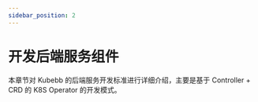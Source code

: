 ```yaml
---
sidebar_position: 2
---
```


# 开发后端服务组件
本章节对 Kubebb 的后端服务开发标准进行详细介绍，主要是基于 Controller + CRD 的 K8S Operator 的开发模式。
